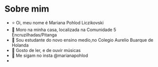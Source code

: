  # Sobre mim
- ⭐ Oi, meu nome é Mariana Pohlod Liczikovski
- 📍 Moro na minha casa, localizada na Comunidade 5 Encruzilhadas/Pitanga
- 📝 Sou estudante do novo ensino medío,no Colegio Aurelio Buarque de Holanda
- 💬 Gosto de ler, e de ouvir músicas
- 🌚 Me sigam no insta @marianapohlod
- 
<!---
MarianinhaAurelio/MarianinhaAurelio is a ✨ special ✨ repository because its `README.md` (this file) appears on your GitHub profile.
You can click the Preview link to take a look at your changes.
--->
